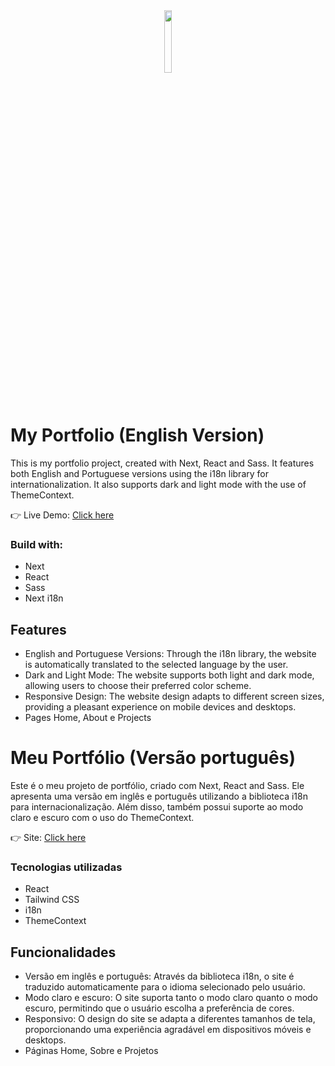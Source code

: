 <div align='center'><img style="width:16%" src='https://github.com/davimgfx/new-portfolio/assets/118557337/6031622f-5695-4246-a31a-c48e0d1b6f16'/></div>

# My Portfolio (English Version)

This is my portfolio project, created with Next, React and Sass. It features both English and Portuguese versions using the i18n library for internationalization. It also supports dark and light mode with the use of ThemeContext. 

👉 Live Demo: [Click here](https://davimgfx.vercel.app/)

### Build with:

- Next
- React
- Sass
- Next i18n

## Features

- English and Portuguese Versions: Through the i18n library, the website is automatically translated to the selected language by the user.
- Dark and Light Mode: The website supports both light and dark mode, allowing users to choose their preferred color scheme.
- Responsive Design: The website design adapts to different screen sizes, providing a pleasant experience on mobile devices and desktops.
- Pages Home, About e Projects

# Meu Portfólio (Versão português)

Este é o meu projeto de portfólio, criado com Next, React and Sass. Ele apresenta uma versão em inglês e português utilizando a biblioteca i18n para internacionalização. Além disso, também possui suporte ao modo claro e escuro com o uso do ThemeContext.

👉 Site: [Click here](https://davimgfx.vercel.app/)

### Tecnologias utilizadas

- React
- Tailwind CSS
- i18n
- ThemeContext

## Funcionalidades

- Versão em inglês e português: Através da biblioteca i18n, o site é traduzido automaticamente para o idioma selecionado pelo usuário.
- Modo claro e escuro: O site suporta tanto o modo claro quanto o modo escuro, permitindo que o usuário escolha a preferência de cores.
- Responsivo: O design do site se adapta a diferentes tamanhos de tela, proporcionando uma experiência agradável em dispositivos móveis e desktops.
- Páginas Home, Sobre e Projetos

